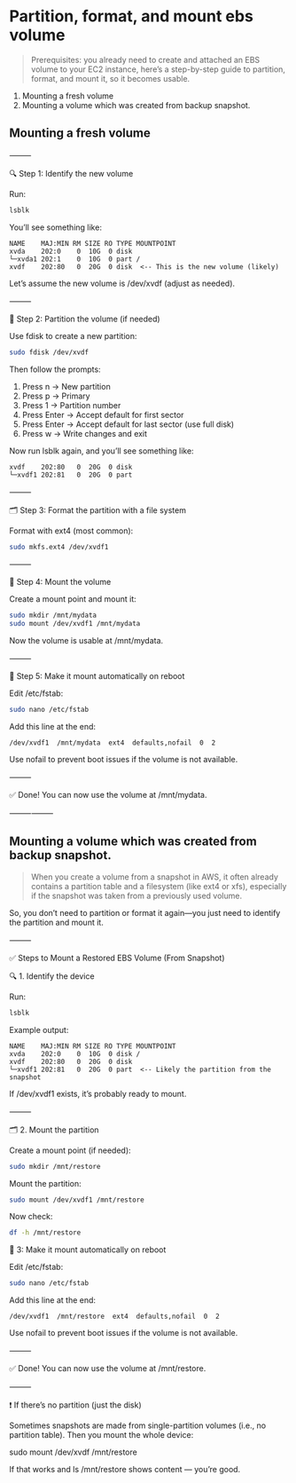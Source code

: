 
# Partition, format, and mount ebs volume

> Prerequisites: you already need to create and attached an EBS volume to your EC2 instance, here’s a step-by-step guide to partition, format, and mount it, so it becomes usable.

1. Mounting a fresh volume
2. Mounting a volume which was created from backup snapshot.

## Mounting a fresh volume
⸻

🔍 Step 1: Identify the new volume

Run:
```sh
lsblk
```
You’ll see something like:
```
NAME    MAJ:MIN RM SIZE RO TYPE MOUNTPOINT
xvda    202:0    0  10G  0 disk
└─xvda1 202:1    0  10G  0 part /
xvdf    202:80   0  20G  0 disk  <-- This is the new volume (likely)
```
Let’s assume the new volume is /dev/xvdf (adjust as needed).

⸻

🧱 Step 2: Partition the volume (if needed)

Use fdisk to create a new partition:
```sh
sudo fdisk /dev/xvdf
```
Then follow the prompts:
1. Press n → New partition
2. Press p → Primary
3. Press 1 → Partition number
4. Press Enter → Accept default for first sector
5. Press Enter → Accept default for last sector (use full disk)
6. Press w → Write changes and exit

Now run lsblk again, and you’ll see something like:
```
xvdf    202:80   0  20G  0 disk
└─xvdf1 202:81   0  20G  0 part
```


⸻

🗂️ Step 3: Format the partition with a file system

Format with ext4 (most common):
```sh
sudo mkfs.ext4 /dev/xvdf1
```


⸻

📁 Step 4: Mount the volume

Create a mount point and mount it:
```sh
sudo mkdir /mnt/mydata
sudo mount /dev/xvdf1 /mnt/mydata
```
Now the volume is usable at /mnt/mydata.

⸻

🔄 Step 5: Make it mount automatically on reboot

Edit /etc/fstab:
```sh
sudo nano /etc/fstab
```
Add this line at the end:
```
/dev/xvdf1  /mnt/mydata  ext4  defaults,nofail  0  2
```
Use nofail to prevent boot issues if the volume is not available.

⸻

✅ Done! You can now use the volume at /mnt/mydata.

⸻⸻


## Mounting a volume which was created from backup snapshot.

> When you create a volume from a snapshot in AWS, it often already contains a partition table and a filesystem (like ext4 or xfs), especially if the snapshot was taken from a previously used volume.

So, you don’t need to partition or format it again—you just need to identify the partition and mount it.

⸻

✅ Steps to Mount a Restored EBS Volume (From Snapshot)

🔍 1. Identify the device

Run:
```sh
lsblk
```
Example output:
```
NAME    MAJ:MIN RM SIZE RO TYPE MOUNTPOINT
xvda    202:0    0  10G  0 disk /
xvdf    202:80   0  20G  0 disk 
└─xvdf1 202:81   0  20G  0 part  <-- Likely the partition from the snapshot
```
If /dev/xvdf1 exists, it’s probably ready to mount.

⸻

🗂️ 2. Mount the partition

Create a mount point (if needed):
```sh
sudo mkdir /mnt/restore
```
Mount the partition:
```sh
sudo mount /dev/xvdf1 /mnt/restore
```
Now check:
```sh
df -h /mnt/restore
```

🔄 3: Make it mount automatically on reboot

Edit /etc/fstab:
```sh
sudo nano /etc/fstab
```
Add this line at the end:
```
/dev/xvdf1  /mnt/restore  ext4  defaults,nofail  0  2
```
Use nofail to prevent boot issues if the volume is not available.

⸻

✅ Done! You can now use the volume at /mnt/restore.

⸻

❗ If there’s no partition (just the disk)

Sometimes snapshots are made from single-partition volumes (i.e., no partition table). Then you mount the whole device:

sudo mount /dev/xvdf /mnt/restore

If that works and ls /mnt/restore shows content — you’re good.

